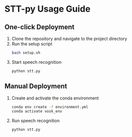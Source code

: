 # STT-py Usage Guide

## One-click Deployment

1. Clone the repository and navigate to the project directory  
2. Run the setup script  
   ```bash
   bash setup.sh
   ```  
3. Start speech recognition  
   ```bash
   python stt.py
   ```

## Manual Deployment

1. Create and activate the conda environment  
   ```bash
   conda env create -f environment.yml
   conda activate vosk_env
   ```  
2. Run speech recognition  
   ```bash
   python stt.py
   ```
